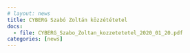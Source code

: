 ```yaml
---
# layout: news
title: CYBERG Szabó Zoltán közzététetel
docs:
  - file: CYBERG_Szabo_Zoltan_kozzetetetel_2020_01_20.pdf
categories: [news]
---
```

